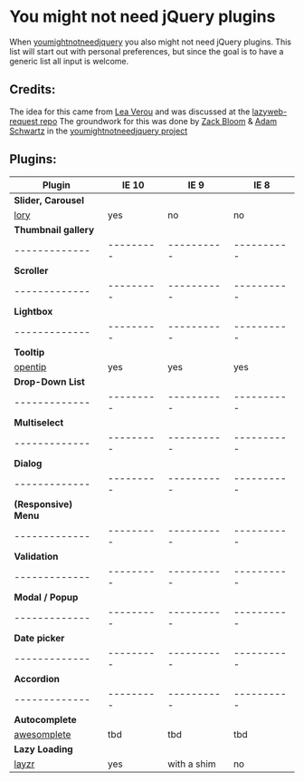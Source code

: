 # You might not need jQuery plugins
When [youmightnotneedjquery](http://youmightnotneedjquery.com/) you also might not need jQuery plugins.
This list will start out with personal preferences, but since the goal is to have a generic list
all input is welcome.

## Credits:
The idea for this came from [Lea Verou](https://github.com/LeaVerou) and was discussed at the [lazyweb-request repo](https://github.com/h5bp/lazyweb-requests)
The groundwork for this was done by [Zack Bloom](https://github.com/zackbloom) & [Adam Schwartz](https://github.com/adamschwartz) in the [youmightnotneedjquery project](https://github.com/HubSpot/youmightnotneedjquery/graphs/contributors)

## Plugins:
| Plugin      |IE 10    | IE 9     | IE 8     |
|-------------|---------|----------|----------|
| __Slider, Carousel__                        |
| [lory](http://meandmax.github.io/lory/) | yes | no | no |
| __Thumbnail gallery__                       |
|-------------|---------|----------|----------|
| __Scroller__                                |
|-------------|---------|----------|----------|
| __Lightbox__                                |
|-------------|---------|----------|----------|
| __Tooltip__                                 |
| [opentip](https://github.com/enyo/opentip) | yes | yes | yes |
| __Drop-Down List__                          |
|-------------|---------|----------|----------|
| __Multiselect__                             |
|-------------|---------|----------|----------|
| __Dialog__                                  |
|-------------|---------|----------|----------|
| __(Responsive) Menu__                       |
|-------------|---------|----------|----------|
| __Validation__                              |
|-------------|---------|----------|----------|
| __Modal / Popup__                           |
|-------------|---------|----------|----------|
| __Date picker__                             |
|-------------|---------|----------|----------|
| __Accordion__                               |
|-------------|---------|----------|----------|
| __Autocomplete__                            |
| [awesomplete](https://github.com/LeaVerou/awesomplete) | tbd | tbd | tbd |
| __Lazy Loading__                            |
| [layzr](https://github.com/callmecavs/layzr.js) | yes | with a shim | no |
